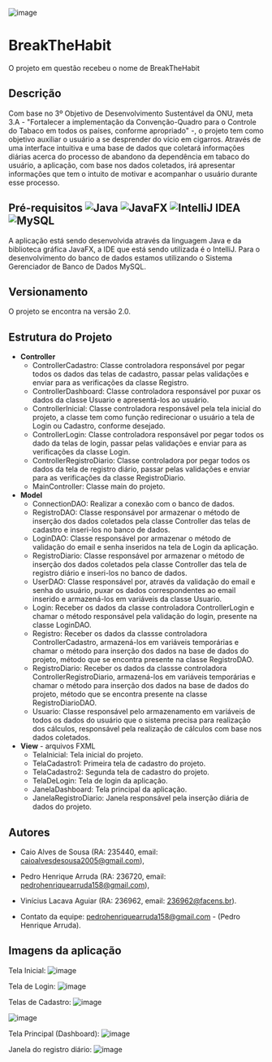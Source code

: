 ![image](https://github.com/caioran/BTH/assets/143942475/9f0e435e-de2a-4e06-9e7b-8c5cc7723e90)

# BreakTheHabit
O projeto em questão recebeu o nome de BreakTheHabit

## Descrição
Com base no 3º Objetivo de Desenvolvimento Sustentável da ONU, meta 3.A - "Fortalecer a implementação da Convenção-Quadro para o Controle do Tabaco em todos os países, conforme apropriado" -, o projeto tem como objetivo auxiliar o usuário a se desprender do vício em cigarros. Através de uma interface intuitiva e uma base de dados que coletará informações diárias acerca do processo de abandono da dependência em tabaco do usuário, a aplicação, com base nos dados coletados, irá apresentar informações que tem o intuito de motivar e acompanhar o usuário durante esse processo.

## Pré-requisitos      ![Java](https://img.shields.io/badge/java-%23ED8B00.svg?style=for-the-badge&logo=openjdk&logoColor=white)       	![JavaFX](https://img.shields.io/badge/javafx-%23FF0000.svg?style=for-the-badge&logo=javafx&logoColor=white)   ![IntelliJ IDEA](https://img.shields.io/badge/IntelliJIDEA-000000.svg?style=for-the-badge&logo=intellij-idea&logoColor=white)        ![MySQL](https://img.shields.io/badge/mysql-4479A1.svg?style=for-the-badge&logo=mysql&logoColor=white)
A aplicação está sendo desenvolvida através da linguagem Java e da biblioteca gráfica JavaFX, a IDE que está sendo utilizada é o IntelliJ. Para o desenvolvimento do banco de dados estamos utilizando o Sistema Gerenciador de Banco de Dados MySQL.

## Versionamento
O projeto se encontra na versão 2.0.

## Estrutura do Projeto
+ **Controller**
  - ControllerCadastro: Classe controladora responsável por pegar todos os dados das telas de cadastro, passar pelas validações e enviar para as verificações da classe Registro.
  - ControllerDashboard: Classe controladora responsável por puxar os dados da classe Usuario e apresentá-los ao usuário.
  - ControllerInicial: Classe controladora responsável pela tela inicial do projeto, a classe tem como função redirecionar o usuário a tela de Login ou Cadastro, conforme desejado.
  - ControllerLogin: Classe controladora responsável por pegar todos os dado da telas de login, passar pelas validações e enviar para as verificações da classe Login.
  - ControllerRegistroDiario: Classe controladora por pegar todos os dados da tela de registro diário, passar pelas validações e enviar para as verificações da classe RegistroDiario.
  - MainController: Classe main do projeto.
+ **Model**
  - ConnectionDAO: Realizar a conexão com o banco de dados.
  - RegistroDAO: Classe responsável por armazenar o método de inserção dos dados coletados pela classe Controller das telas de cadastro e inseri-los no banco de dados.
  - LoginDAO: Classe responsável por armazenar o método de validação do email e senha inseridos na tela de Login da aplicação.
  - RegistroDiario: Classe responsável por armazenar o método de inserção dos dados coletados pela classe Controller das tela de registro diário e inseri-los no banco de dados.
  - UserDAO: Classe responsável por, através da validação do email e senha do usuário, puxar os dados correspondentes ao email inserido e armazená-los em variáveis da classe Usuario.
  - Login: Receber os dados da classe controladora ControllerLogin e chamar o método responsável pela validação do login, presente na classe LoginDAO.
  - Registro: Receber os dados da classse controladora ControllerCadastro, armazená-los em variáveis temporárias e chamar o método para inserção dos dados na base de dados do projeto, método que se encontra presente na classe RegistroDAO.
  - RegistroDiario: Receber os dados da classse controladora ControllerRegistroDiario, armazená-los em variáveis temporárias e chamar o método para inserção dos dados na base de dados do projeto, método que se encontra presente na classe RegistroDiarioDAO.
  - Usuario: Classe responsável pelo armazenamento em variáveis de todos os dados do usuário que o sistema precisa para realização dos cálculos, responsável pela realização de cálculos com base nos dados coletados.
+ **View** - arquivos FXML
  - TelaInicial: Tela inicial do projeto.
  - TelaCadastro1: Primeira tela de cadastro do projeto.
  - TelaCadastro2: Segunda tela de cadastro do projeto.
  - TelaDeLogin: Tela de login da aplicação.
  - JanelaDashboard: Tela principal da aplicação.
  - JanelaRegistroDiario: Janela responsável pela inserção diária de dados do projeto.


## Autores

- Caio Alves de Sousa (RA: 235440, email: caioalvesdesousa2005@gmail.com),
- Pedro Henrique Arruda  (RA: 236720, email: pedrohenriquearruda158@gmail.com),
-  Vinícius Lacava Aguiar (RA: 236962, email: 236962@facens.br).
  
-  Contato da equipe: pedrohenriquearruda158@gmail.com - (Pedro Henrique Arruda).

## Imagens da aplicação

Tela Inicial:
![image](https://github.com/caioran/BTH/assets/143942475/3b7d0d4f-7ce5-4592-b3ff-d7ab45de84a0)


Tela de Login: 
![image](https://github.com/caioran/BTH/assets/143942475/a0756935-a6f0-40d3-b44f-290cab977a99)


Telas de Cadastro: 
![image](https://github.com/caioran/BTH/assets/143942475/b327e2f2-af54-4350-852d-ac9129bbe5c9)

![image](https://github.com/caioran/BTH/assets/143942475/a430abae-6377-4509-81f5-30698c351ac1)


Tela Principal (Dashboard): 
![image](https://github.com/caioran/BTH/assets/143942475/0daad24c-944c-480d-8159-a8799a8ff576)


Janela do registro diário: 
![image](https://github.com/caioran/BTH/assets/143942475/f02600cc-46bf-4038-be83-65fea98af0bc)

